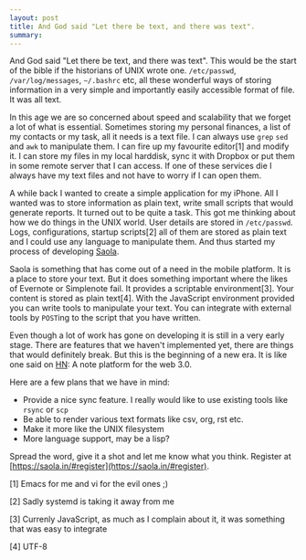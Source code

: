 ```yaml
---
layout: post
title: And God said "Let there be text, and there was text".
summary: 
---
```


And God said "Let there be text, and there was text". This would be the start of the bible if the historians of UNIX wrote one. `/etc/passwd`, `/var/log/messages`, `~/.bashrc` etc, all these wonderful ways of storing information in a very simple and importantly easily accessible format of file. It was all text. 

In this age we are so concerned about speed and scalability that we forget a lot of what is essential. Sometimes storing my personal finances, a list of my contacts or my task, all it needs is a text file. I can always use `grep` `sed` and `awk` to manipulate them. I can fire up my favourite editor[1] and modify it. I can store my files in my local harddisk, sync it with Dropbox or put them in some remote server that I can access. If one of these services die I always have my text files and not have to worry if I can open them. 

A while back I wanted to create a simple application for my iPhone. All I wanted was to store information as plain text, write small scripts that would generate reports. It turned out to be quite a task. This got me thinking about how we do things in the UNIX world. User details are stored in `/etc/passwd`. Logs, configurations, startup scripts[2] all of them are stored as plain text and I could use any language to manipulate them. And thus started my process of developing [Saola](https://saola.in). 

Saola is something that has come out of a need in the mobile platform. It is a place to store your text. But it does something important where the likes of Evernote or Simplenote fail. It provides a scriptable environment[3]. Your content is stored as plain text[4]. With the JavaScript environment provided you can write tools to manipulate your text. You can integrate with external tools by `POST`ing to the script that you have written. 

Even though a lot of work has gone on developing it is still in a very early stage. There are features that we haven't implemented yet, there are things that would definitely break. But this is the beginning of a new era. It is like one said on [HN](https://news.ycombinator.com/item?id=10830587): A note platform for the web 3.0. 

Here are a few plans that we have in mind:
- Provide a nice sync feature. I really would like to use existing tools like `rsync` or `scp`
- Be able to render various text formats like csv, org, rst etc.
- Make it more like the UNIX filesystem
- More language support, may be a lisp?

Spread the word, give it a shot and let me know what you think. Register at [https://saola.in/#register](https://saola.in/#register).

[1] Emacs for me and vi for the evil ones ;) 

[2] Sadly systemd is taking it away from me

[3] Currenly JavaScript, as much as I complain about it, it was something that was easy to integrate

[4] UTF-8
 
